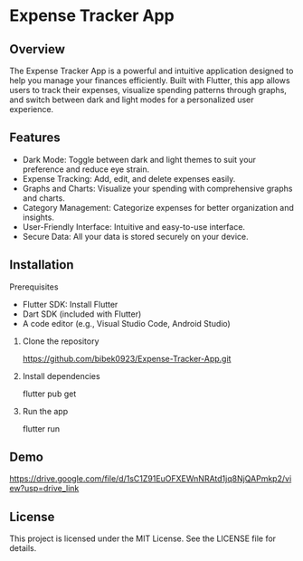 # Expense Tracker App

## Overview
The Expense Tracker App is a powerful and intuitive application designed to help you manage your finances efficiently. Built with Flutter, this app allows users to track their expenses, visualize spending patterns through graphs, and switch between dark and light modes for a personalized user experience.

## Features
* Dark Mode: Toggle between dark and light themes to suit your preference and reduce eye strain.
* Expense Tracking: Add, edit, and delete expenses easily.
* Graphs and Charts: Visualize your spending with comprehensive graphs and charts.
* Category Management: Categorize expenses for better organization and insights.
* User-Friendly Interface: Intuitive and easy-to-use interface.
* Secure Data: All your data is stored securely on your device.


## Installation

Prerequisites
* Flutter SDK: Install Flutter
* Dart SDK (included with Flutter)
* A code editor (e.g., Visual Studio Code, Android Studio)

1. Clone the repository
   
     https://github.com/bibek0923/Expense-Tracker-App.git
   
2. Install dependencies
 
   flutter pub get

   
3. Run the app
 
   flutter run

## Demo
https://drive.google.com/file/d/1sC1Z91EuOFXEWnNRAtd1jq8NjQAPmkp2/view?usp=drive_link

## License
This project is licensed under the MIT License. See the LICENSE file for details.




